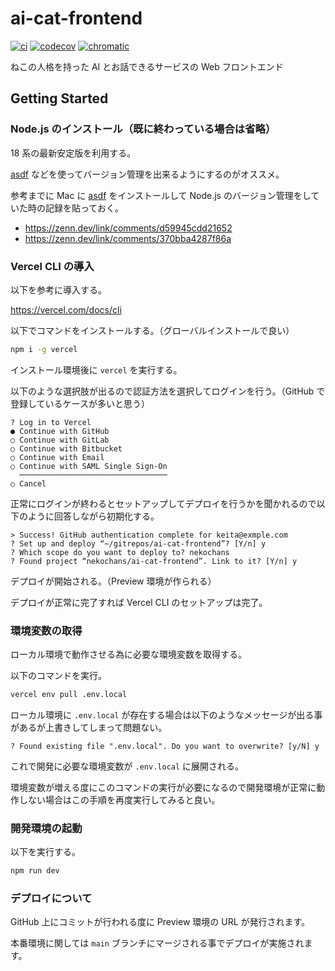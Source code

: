 # ai-cat-frontend

[![ci](https://github.com/nekochans/ai-cat-frontend/actions/workflows/ci.yml/badge.svg)](https://github.com/nekochans/ai-cat-frontend/actions/workflows/ci.yml)
[![codecov](https://codecov.io/gh/nekochans/ai-cat-frontend/branch/main/graph/badge.svg?token=FDxy2OqaIf)](https://codecov.io/gh/nekochans/ai-cat-frontend)
[![chromatic](https://github.com/nekochans/ai-cat-frontend/actions/workflows/chromatic.yml/badge.svg)](https://github.com/nekochans/ai-cat-frontend/actions/workflows/chromatic.yml)

ねこの人格を持った AI とお話できるサービスの Web フロントエンド

## Getting Started

### Node.js のインストール（既に終わっている場合は省略）

18 系の最新安定版を利用する。

[asdf](https://asdf-vm.com/) などを使ってバージョン管理を出来るようにするのがオススメ。

参考までに Mac に [asdf](https://asdf-vm.com/) をインストールして Node.js のバージョン管理をしていた時の記録を貼っておく。

- https://zenn.dev/link/comments/d59945cdd21652
- https://zenn.dev/link/comments/370bba4287f86a

### Vercel CLI の導入

以下を参考に導入する。

https://vercel.com/docs/cli

以下でコマンドをインストールする。（グローバルインストールで良い）

```bash
npm i -g vercel
```

インストール環境後に `vercel` を実行する。

以下のような選択肢が出るので認証方法を選択してログインを行う。（GitHub で登録しているケースが多いと思う）

```
? Log in to Vercel
● Continue with GitHub
○ Continue with GitLab
○ Continue with Bitbucket
○ Continue with Email
○ Continue with SAML Single Sign-On
  ─────────────────────────────────
○ Cancel
```

正常にログインが終わるとセットアップしてデプロイを行うかを聞かれるので以下のように回答しながら初期化する。

```
> Success! GitHub authentication complete for keita@exmple.com
? Set up and deploy “~/gitrepos/ai-cat-frontend”? [Y/n] y
? Which scope do you want to deploy to? nekochans
? Found project “nekochans/ai-cat-frontend”. Link to it? [Y/n] y
```

デプロイが開始される。（Preview 環境が作られる）

デプロイが正常に完了すれば Vercel CLI のセットアップは完了。

### 環境変数の取得

ローカル環境で動作させる為に必要な環境変数を取得する。

以下のコマンドを実行。

```bash
vercel env pull .env.local
```

ローカル環境に `.env.local` が存在する場合は以下のようなメッセージが出る事があるが上書きしてしまって問題ない。

```
? Found existing file ".env.local". Do you want to overwrite? [y/N] y
```

これで開発に必要な環境変数が `.env.local` に展開される。

環境変数が増える度にこのコマンドの実行が必要になるので開発環境が正常に動作しない場合はこの手順を再度実行してみると良い。

### 開発環境の起動

以下を実行する。

```bash
npm run dev
```

### デプロイについて

GitHub 上にコミットが行われる度に Preview 環境の URL が発行されます。

本番環境に関しては `main` ブランチにマージされる事でデプロイが実施されます。
